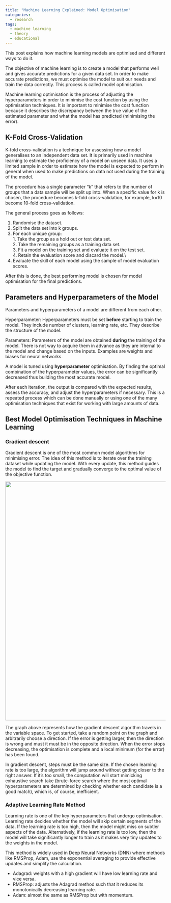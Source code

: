 ```yaml
---
title: "Machine Learning Explained: Model Optimisation"
categories:
  - research
tags:
  - machine learning
  - theory
  - educational
---
```


This post explains how machine learning models are optimised and different ways to do it.

The objective of machine learning is to create a model that performs well and gives accurate predictions for a given data set. In order to make accurate predictions, we must optimise the model to suit our needs and train the data correctly. This process is called model optimisation. 

Machine learning optimisation is the process of adjusting the hyperparameters in order to minimise the cost function by using the optimisation techniques. It is important to minimise the cost function because it describes the discrepancy between the true value of the estimated parameter and what the model has predicted (minimising the error).

## K-Fold Cross-Validation
K-fold cross-validation is a technique for assessing how a model generalises to an independent data set.  It is primarily used in machine learning to estimate the proficiency of a model on unseen data. It uses a limited sample in order to estimate how the model is expected to perform in general when used to make predictions on data not used during the training of the model.

The procedure has a single parameter “k” that refers to the number of groups that a data sample will be split up into. When a specific value for k is chosen, the procedure becomes k-fold cross-validation, for example, k=10 become 10-fold cross-validation.

The general process goes as follows: 
  1.	Randomise the dataset.  
  2.	Split the data set into k groups.  
  3.	For each unique group:  
      1.	Take the group as a hold out or test data set.\
      2.	Take the remaining groups as a training data set.\
      3.	Fit a model on the training set and evaluate it on the test set.\
      4.	Retain the evaluation score and discard the model.\
  4.	Evaluate the skill of each model using the sample of model evaluation scores.
  
After this is done, the best performing model is chosen for model optimisation for the final predictions.

## Parameters and Hyperparameters of the Model
Parameters and hyperparameters of a model are different from each other. 

Hyperparameter: Hyperparameters must be set **before** starting to train the model. They include number of clusters, learning rate, etc. They describe the structure of the model.

Parameters: Parameters of the model are obtained **during** the training of the model. There is not way to acquire them in advance as they are internal to the model and change based on the inputs. Examples are weights and biases for neural networks.  

A model is tuned using **hyperparameter** optimisation. By finding the optimal combination of the hyperparameter values, the error can be significantly decreased thus building the most accurate model.

After each iteration, the output is compared with the expected results, assess the accuracy, and adjust the hyperparameters if necessary. This is a repeated process which can be done manually or using one of the many optimisation techniques that exist for working with large amounts of data.

## Best Model Optimisation Techniques in Machine Learning 
### Gradient descent 
Gradient descent is one of the most common model algorithms for minimising error. The idea of this method is to iterate over the training dataset while updating the model. With every update, this method guides the model to find the target and gradually converge to the optimal value of the objective function.

<div style="text-align:center"><img src="https://lh3.googleusercontent.com/YWGY5PRhm3cEO7gjlt4EYQn3rrgB1ii8mnnO7G5GJ9V8nVZkOXWEafXMYTc3NNNYeZJTEuu4Zcg1cCck8gHS6W-TlcrlPI0vFrQ_XLYGB5oLddUCAgYYvCh4HNN74ixK-WTqdyK6" width="750" /></div>

The graph above represents how the gradient descent algorithm travels in the variable space. To get started, take a random point on the graph and arbitrarily choose a direction. If the error is getting larger, then the direction is wrong and must it must be in the opposite direction. When the error stops decreasing, the optimisation is complete and a local minimum (for the error) has been found.

In gradient descent, steps must be the same size. If the chosen learning rate is too large, the algorithm will jump around without getting closer to the right answer. If it’s too small, the computation will start mimicking exhaustive search take (brute-force search where the most optimal hyperparameters are determined by checking whether each candidate is a good match), which is, of course, inefficient.

### Adaptive Learning Rate Method
Learning rate is one of the key hyperparameters that undergo optimisation. Learning rate decides whether the model will skip certain segments of the data. If the learning rate is too high, then the model might miss on subtler aspects of the data. Alternatively, if the learning rate is too low, then the model will take significantly longer to train as it makes very tiny updates to the weights in the model.

This method is widely used in Deep Neural Networks (DNN) where methods like RMSProp, Adam, use the exponential averaging to provide effective updates and simplify the calculation. 
  -	Adagrad: weights with a high gradient will have low learning rate and vice versa.
  -	RMSProp: adjusts the Adagrad method such that it reduces its monotonically decreasing learning rate.
  -	Adam: almost the same as RMSProp but with momentum.
